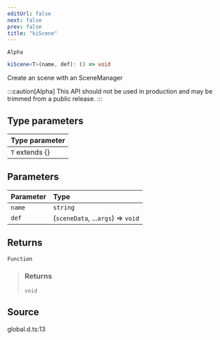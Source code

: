 ```yaml
---
editUrl: false
next: false
prev: false
title: "kiScene"
---
```


`Alpha`

```ts
kiScene<T>(name, def): () => void
```

Create an scene with an SceneManager

:::caution[Alpha]
This API should not be used in production and may be trimmed from a public release.
:::

## Type parameters

| Type parameter |
| :------ |
| `T` extends \{} |

## Parameters

| Parameter | Type |
| :------ | :------ |
| `name` | `string` |
| `def` | (`sceneData`, ...`args`) => `void` |

## Returns

`Function`

> ### Returns
>
> `void`
>

## Source

global.d.ts:13
